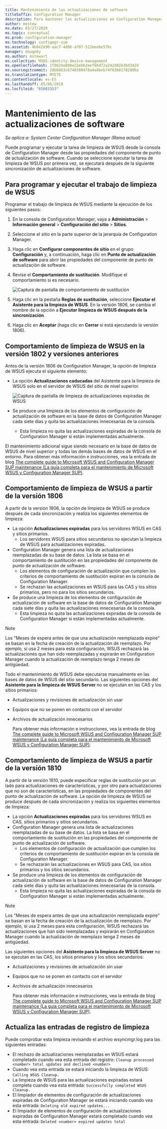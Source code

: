 ```yaml
---
title: Mantenimiento de las actualizaciones de software
titleSuffix: Configuration Manager
description: Para mantener las actualizaciones en Configuration Manager, puede programar la tarea de limpieza de WSUS o ejecutarla de forma manual.
author: mestew
ms.date: 03/27/2019
ms.topic: conceptual
ms.prod: configuration-manager
ms.technology: configmgr-sum
ms.assetid: 4b0e2e90-aac7-4d06-a707-512eee6e576c
manager: dougeby
ms.author: mstewart
ms.collection: M365-identity-device-management
ms.openlocfilehash: 1f8624e898e22ebb2eef66d72a242d02b36d342d
ms.sourcegitcommit: 2db6863c6740380478a4a8beb74f03b8178280ba
ms.translationtype: MTE75
ms.contentlocale: es-ES
ms.lasthandoff: 05/06/2019
ms.locfileid: "65083353"
---
```

# <a name="software-updates-maintenance"></a>Mantenimiento de las actualizaciones de software

*Se aplica a: System Center Configuration Manager (Rama actual)*

Puede programar y ejecutar la tarea de limpieza de WSUS desde la consola de Configuration Manager desde las propiedades del componente de punto de actualización de software. Cuando se seleccione ejecutar la tarea de limpieza de WSUS por primera vez, se ejecutará después de la siguiente sincronización de actualizaciones de software.  

## <a name="to-schedule-and-run-the-wsus-cleanup-job"></a>Para programar y ejecutar el trabajo de limpieza de WSUS

Programar el trabajo de limpieza de WSUS mediante la ejecución de los siguientes pasos:

1. En la consola de Configuration Manager, vaya a **Administración** > **Información general** > **Configuración del sitio** > **Sitios**.
2. Seleccione el sitio en la parte superior de la jerarquía de Configuration Manager.

3. Haga clic en **Configurar componentes de sitio** en el grupo **Configuración** y, a continuación, haga clic en **Punto de actualización de software** para abrir las propiedades del componente de punto de actualización de software.  

4. Revise el **Comportamiento de sustitución**. Modifique el comportamiento si es necesario.

   ![Captura de pantalla de comportamiento de sustitución](media/sccm-supersedence-behavior.PNG)

5. Haga clic en la pestaña **Reglas de sustitución**, seleccione **Ejecutar el Asistente para la limpieza de WSUS**. En la versión 1806, se cambia el nombre de la opción a **Ejecutar limpieza de WSUS después de la sincronización**.

6. Haga clic en **Aceptar** (haga clic en **Cerrar** si está ejecutando la versión 1806).

## <a name="wsus-cleanup-behavior-in-version-1802-and-earlier"></a>Comportamiento de limpieza de WSUS en la versión 1802 y versiones anteriores

Antes de la versión 1806 de Configuration Manager, la opción de limpieza de WSUS ejecuta el siguiente elemento:

- La opción **Actualizaciones caducadas** del Asistente para la limpieza de WSUS solo en el servidor de WSUS del sitio de nivel superior.

  ![Captura de pantalla de limpieza de actualizaciones expiradas de WSUS](media/wsus-cleanup-expired.PNG)

- Se produce una limpieza de los elementos de configuración de actualización de software en la base de datos de Configuration Manager cada siete días y quita las actualizaciones innecesarias de la consola.
  - Esta limpieza no quita las actualizaciones expiradas de la consola de Configuration Manager si están implementadas actualmente.

El mantenimiento adicional sigue siendo necesario en la base de datos de WSUS de nivel superior y todas las demás bases de datos de WSUS en el entorno. Para obtener más información e instrucciones, vea la entrada de blog [The complete guide to Microsoft WSUS and Configuration Manager SUP maintenance (La guía completa para el mantenimiento de Microsoft WSUS y Configuration Manager SUP)](https://support.microsoft.com/help/4490644/complete-guide-to-microsoft-wsus-and-configuration-manager-sup-maint/).

## <a name="wsus-cleanup-behavior-starting-in-version-1806"></a>Comportamiento de limpieza de WSUS a partir de la versión 1806

A partir de la versión 1806, la opción de limpieza de WSUS se produce después de cada sincronización y realiza los siguientes elementos de limpieza:
<!--1357898 -->

- La opción **Actualizaciones expiradas** para los servidores WSUS en CAS y sitios primarios.
  - Los servidores WSUS para sitios secundarios no ejecutan la limpieza de WSUS para actualizaciones expiradas.
- Configuration Manager genera una lista de actualizaciones reemplazadas de su base de datos. La lista se basa en el comportamiento de sustitución en las propiedades del componente de punto de actualización de software.
  - Los elementos de configuración de actualización que cumplen los criterios de comportamiento de sustitución expiran en la consola de Configuration Manager.
  - Se rechazan las actualizaciones en WSUS para las CAS y los sitios primarios, pero no para los sitios secundarios.
- Se produce una limpieza de los elementos de configuración de actualización de software en la base de datos de Configuration Manager cada siete días y quita las actualizaciones innecesarias de la consola.
  - Esta limpieza no quita las actualizaciones expiradas de la consola de Configuration Manager si están implementadas actualmente.

> [!NOTE]
> Los "Meses de espera antes de que una actualización reemplazada expire" se basan en la fecha de creación de la actualización de reemplazo. Por ejemplo, si usa 2 meses para esta configuración, WSUS rechazará las actualizaciones que han sido reemplazadas y expirarán en Configuration Manager cuando la actualización de reemplazo tenga 2 meses de antigüedad.

Todo el mantenimiento de WSUS debe ejecutarse manualmente en las bases de datos de WSUS del sitio secundario. Las siguientes opciones del **Asistente para la limpieza de WSUS Server** no se ejecutan en las CAS y los sitios primarios:

- Actualizaciones y revisiones de actualización sin usar
- Equipos que no se ponen en contacto con el servidor
- Archivos de actualización innecesarios

  Para obtener más información e instrucciones, vea la entrada de blog [The complete guide to Microsoft WSUS and Configuration Manager SUP maintenance (La guía completa para el mantenimiento de Microsoft WSUS y Configuration Manager SUP)](https://support.microsoft.com/help/4490644/complete-guide-to-microsoft-wsus-and-configuration-manager-sup-maint/).

## <a name="wsus-cleanup-behavior-starting-in-version-1810"></a>Comportamiento de limpieza de WSUS a partir de la versión 1810

A partir de la versión 1810, puede especificar reglas de sustitución por un lado para actualizaciones de características, y por otro para actualizaciones que no son de características, en las propiedades de componentes del punto de actualización de software. La opción de limpieza de WSUS se produce después de cada sincronización y realiza los siguientes elementos de limpieza:
<!--2839349,3098809, 2977644-->

- La opción **Actualizaciones expiradas** para los servidores WSUS en CAS, sitios primarios y sitios secundarios.
- Configuration Manager genera una lista de actualizaciones reemplazadas de su base de datos. La lista se basa en el comportamiento de sustitución en las propiedades del componente de punto de actualización de software.
  - Los elementos de configuración de actualización que cumplen los criterios de comportamiento de sustitución expiran en la consola de Configuration Manager.
  - Se rechazarán las actualizaciones en WSUS para CAS, los sitios primarios y los sitios secundarios.
- Se produce una limpieza de los elementos de configuración de actualización de software en la base de datos de Configuration Manager cada siete días y quita las actualizaciones innecesarias de la consola.
  - Esta limpieza no quita las actualizaciones expiradas de la consola de Configuration Manager si están implementadas actualmente.

> [!NOTE]
> Los "Meses de espera antes de que una actualización reemplazada expire" se basan en la fecha de creación de la actualización de reemplazo. Por ejemplo, si usa 2 meses para esta configuración, WSUS rechazará las actualizaciones que han sido reemplazadas y expirarán en Configuration Manager cuando la actualización de reemplazo tenga 2 meses de antigüedad.

Las siguientes opciones del **Asistente para la limpieza de WSUS Server** no se ejecutan en las CAS, los sitios primarios y los sitios secundarios:

- Actualizaciones y revisiones de actualización sin usar
- Equipos que no se ponen en contacto con el servidor
- Archivos de actualización innecesarios

  Para obtener más información e instrucciones, vea la entrada de blog [The complete guide to Microsoft WSUS and Configuration Manager SUP maintenance (La guía completa para el mantenimiento de Microsoft WSUS y Configuration Manager SUP)](https://support.microsoft.com/help/4490644/complete-guide-to-microsoft-wsus-and-configuration-manager-sup-maint/).

## <a name="updates-cleanup-log-entries"></a>Actualiza las entradas de registro de limpieza

Puede comprobar esta limpieza revisando el archivo wsyncmgr.log para las siguientes entradas:

- El rechazo de actualizaciones reemplazadas en WSUS estará completado cuando vea esta entrada del registro: `Cleanup processed <number> total updates and declined <number>`
- Cuando vea esta entrada se estará iniciando la limpieza de WSUS: `Calling WSUS Cleanup.`
- La limpieza de WSUS para las actualizaciones expiradas estará completa cuando vea esta entrada: `Successfully completed WSUS Cleanup.`
- El limpiador de elementos de configuración de actualizaciones expiradas de Configuration Manager se estará iniciando cuando vea esta entrada: `Deleting old expired updates...`
- El limpiador de elementos de configuración de actualizaciones expiradas de Configuration Manager estará completado cuando vea esta entrada: `Deleted <number> expired updates total`
